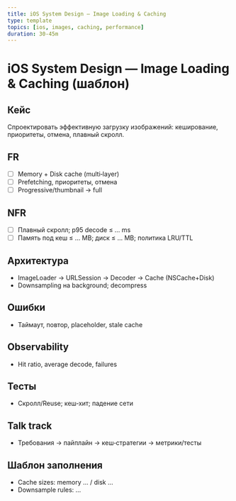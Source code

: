 ```yaml
---
title: iOS System Design — Image Loading & Caching
type: template
topics: [ios, images, caching, performance]
duration: 30-45m
---
```


# iOS System Design — Image Loading & Caching (шаблон)

## Кейс
Спроектировать эффективную загрузку изображений: кеширование, приоритеты, отмена, плавный скролл.

## FR
- [ ] Memory + Disk cache (multi‑layer)
- [ ] Prefetching, приоритеты, отмена
- [ ] Progressive/thumbnail → full

## NFR
- [ ] Плавный скролл; p95 decode ≤ … ms
- [ ] Память под кеш ≤ … MB; диск ≤ … MB; политика LRU/TTL

## Архитектура
- ImageLoader → URLSession → Decoder → Cache (NSCache+Disk)
- Downsampling на background; decompress

## Ошибки
- Таймаут, повтор, placeholder, stale cache

## Observability
- Hit ratio, average decode, failures

## Тесты
- Скролл/Reuse; кеш‑хит; падение сети

## Talk track
- Требования → пайплайн → кеш‑стратегии → метрики/тесты

## Шаблон заполнения
- Cache sizes: memory … / disk …
- Downsample rules: …

